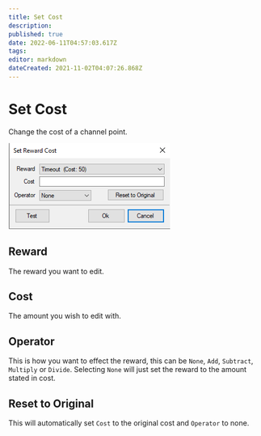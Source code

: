 ```yaml
---
title: Set Cost
description: 
published: true
date: 2022-06-11T04:57:03.617Z
tags: 
editor: markdown
dateCreated: 2021-11-02T04:07:26.868Z
---
```


# Set Cost
Change the cost of a channel point.

![setcostpopup.png](/setcostpopup.png)

## Reward
The reward you want to edit.

## Cost

The amount you wish to edit with.

## Operator
This is how you want to effect the reward, this can be `None`, `Add`, `Subtract`, `Multiply` or `Divide`. Selecting `None` will just set the reward to the amount stated in cost.

## Reset to Original

This will automatically set `Cost` to the original cost and `Operator` to none.